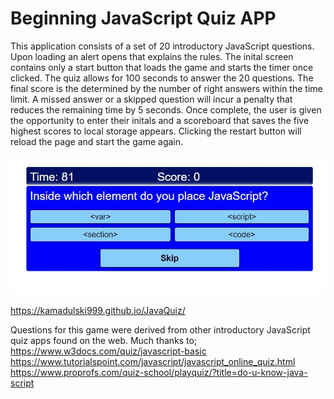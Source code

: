 # Beginning JavaScript Quiz APP

This application consists of a set of 20 introductory JavaScript questions. Upon loading an alert opens that explains the rules. The inital screen contains only a start button that loads the game and starts the timer once clicked. The quiz allows for 100 seconds to answer the 20 questions. The final score is the determined by the number of right answers within the time limit. A missed answer or a skipped question will incur a penalty that reduces the remaining time by 5 seconds. Once complete, the user is given the opportunity to enter their initals and a scoreboard that saves the five highest scores to local storage appears. Clicking the restart button will reload the page and start the game again.  

![image](./assets/images/javaquiz%20quiz.jpg)

https://kamadulski999.github.io/JavaQuiz/






Questions for this game were derived from other introductory JavaScript quiz apps found on the web. Much thanks to; 
https://www.w3docs.com/quiz/javascript-basic <br>
https://www.tutorialspoint.com/javascript/javascript_online_quiz.html <br>
https://www.proprofs.com/quiz-school/playquiz/?title=do-u-know-java-script



